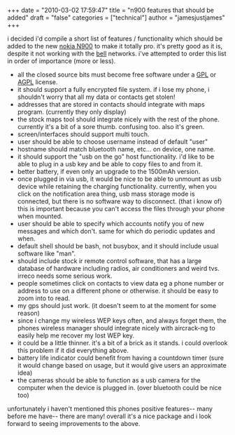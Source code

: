+++
date = "2010-03-02 17:59:47"
title = "n900 features that should be added"
draft = "false"
categories = ["technical"]
author = "jamesjustjames"
+++

i decided i'd compile a short list of features / functionality which should be added to the new <a href="http://maemo.nokia.com/n900/">nokia N900</a> to make it totally pro. it's pretty good as it is, despite it not working with the <a href="http://www.bell.ca/">bell</a> networks. i've attempted to order this list in order of importance (more or less).
<ul>
	<li><span style="background-color:#ffffff;">all the closed source bits must become free software under a <a href="http://www.gnu.org/licenses/gpl.html">GPL</a> or <a href="http://www.fsf.org/licensing/licenses/agpl-3.0.html">AGPL</a> license.</span></li>
	<li><span style="background-color:#ffffff;">it should support a fully encrypted file system. if i lose my phone, i shouldn't worry that all my data or contacts get stolen!</span></li>
	<li><span style="background-color:#ffffff;">addresses that are stored in contacts should integrate with maps program. (currently they only display)</span></li>
	<li><span style="background-color:#ffffff;">the stock maps tool should integrate nicely with the rest of the phone. currently it's a bit of a sore thumb. confusing too. also it's green.</span></li>
	<li><span style="background-color:#ffffff;">screen/interfaces should support multi touch.</span></li>
	<li><span style="background-color:#ffffff;">user should be able to choose username instead of default "user"</span></li>
	<li><span style="background-color:#ffffff;">hostname should match bluetooth name, etc... on device, one name.</span></li>
	<li><span style="background-color:#ffffff;">it should support the "usb on the go" host functionality. i'd like to be able to plug in a usb key and be able to copy files to and from it.</span></li>
	<li><span style="background-color:#ffffff;">better battery, if even only an upgrade to the 1500mAh version.</span></li>
	<li><span style="background-color:#ffffff;">once plugged in via usb, it would be nice to be able to unmount as usb device while retaining the charging functionality. currently, when you click on the notification area thing, usb mass storage mode is connected, but there is no software way to disconnect. (that i know of) this is important because you can't access the files through your phone when mounted.</span></li>
	<li><span style="background-color:#ffffff;">user should be able to specify which accounts notify you of new messages and which don't. same for which do periodic updates and when.</span></li>
	<li><span style="background-color:#ffffff;">default shell should be bash, not busybox, and it should include usual software like "man".</span></li>
	<li><span style="background-color:#ffffff;">should include stock ir remote control software, that has a large database of hardware including radios, air conditioners and weird tvs. irreco needs some serious work.</span></li>
	<li><span style="background-color:#ffffff;">people sometimes click on contacts to view data eg a phone number or address to use on a different phone or otherwise. it should be easy to zoom into to read.</span></li>
	<li><span style="background-color:#ffffff;">my gps should just work. (it doesn't seem to at the moment for some reason)</span></li>
	<li><span style="background-color:#ffffff;">since i change my wireless WEP keys often, and always forget them, the phones wireless manager should integrate nicely with aircrack-ng to easily help me recover my lost WEP key.</span></li>
	<li><span style="background-color:#ffffff;">it could be a little thinner. it's a bit of a brick as it stands. i could overlook this problem if it did everything above.</span></li>
	<li><span style="background-color:#ffffff;">battery life indicator could benefit from having a countdown timer (sure it would change based on usage, but it would give users an approximate idea)</span></li>
	<li><span style="background-color:#ffffff;">the cameras should be able to function as a usb camera for the computer when the device is plugged in. (over bluetooth could be nice too)</span></li>
</ul>
unfortunately i haven't mentioned this phones positive features-- many before me have-- there are many! overall it's a nice package and i look forward to seeing improvements to the above.

